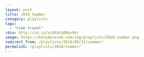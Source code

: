 ```yaml
---
layout: post
title: 2010 Summer
category: playlists
tags:
  - "time travel"
rdio: http://rd.io/x/QXaYuDMox9k/
image: https://katydecorah.com/img/playlists/2010-summer.png
redirect_from: /playlists/2010/09/21/summer/
permalink: /playlists/2010/summer/
---
```


